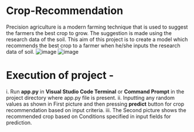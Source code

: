 # Crop-Recommendation
Precision agriculture is a modern farming technique that is used to suggest the farmers the best crop to grow. The suggestion is made using the research data of the soil. This aim of this project is to create a model which recommends the best crop to a farmer when he/she inputs the research data of soil.
![image](https://user-images.githubusercontent.com/70109300/155487816-0d93688e-ff74-409e-a830-c5eb18d555e5.png)
![image](https://user-images.githubusercontent.com/70109300/155488036-34cf7f52-064f-423e-9c47-9ae3b7e218aa.png)

# Execution of project -
i. Run **app.py** in **Visual Studio Code Terminal** or **Command Prompt** in the project directory where app.py file is present.
ii. Inputting any random values as shown in First picture and then pressing **predict** button for crop recommendation based on input criteria.
iii. The Second picture shows the recommended crop based on Conditions specified in input fields for prediction.
